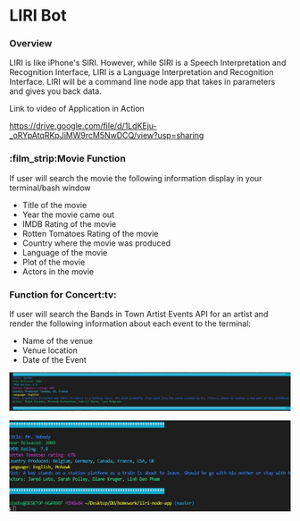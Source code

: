 # LIRI Bot 
<h3>Overview</h3> 
LIRI is like iPhone's SIRI. However, while SIRI is a Speech Interpretation and Recognition Interface, LIRI is a Language Interpretation and Recognition Interface. LIRI will be a command line node app that takes in parameters and gives you back data.

Link to video of Application in Action

https://drive.google.com/file/d/1LdKEju-_oRYpAtqRKpJiMW9rcM5NwDCQ/view?usp=sharing


<h3>:film_strip:Movie Function</h3>
If user will search the movie the following information display in your terminal/bash window
<ul>
<li>Title of the movie</li>
<li>Year the movie came out</li>
<li>IMDB Rating of the movie</li>
<li>Rotten Tomatoes Rating of the movie</li>
<li>Country where the movie was produced</li>
<li>Language of the movie</li>
<li>Plot of the movie</li>
<li>Actors in the movie</li>
</ul>

<h3>Function for Concert:tv:</h3>
If user will search the Bands in Town Artist Events API for an artist and render the following information about each event to the terminal:

<ul>
<li>Name of the venue</li>
<li>Venue location</li>
<li>Date of the Event</li>
</ul>


![GitHub Logo](image/movie.jpg)


![GitHub Logo](image/Screenshot_1.jpg)
<!-- Format: ![Alt Text](https://drive.google.com/file/d/1LdKEju-_oRYpAtqRKpJiMW9rcM5NwDCQ/view?usp=sharing) -->



